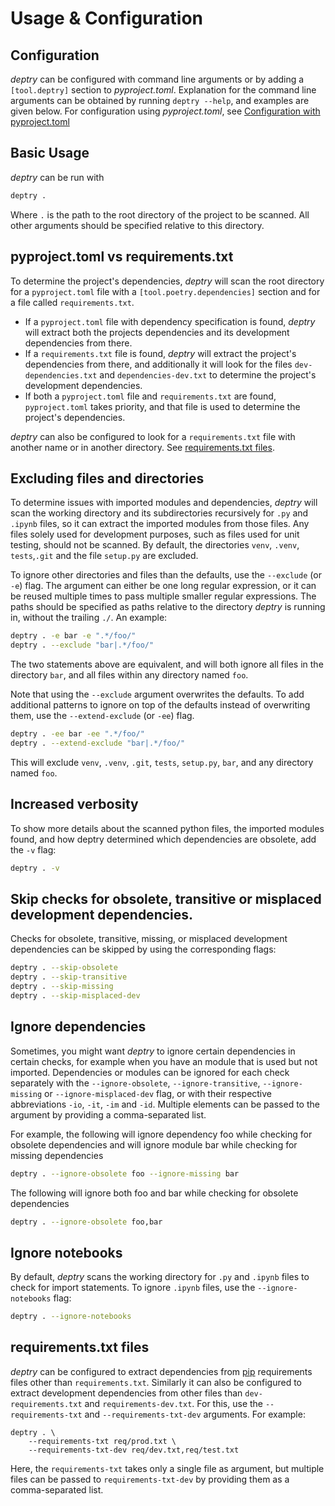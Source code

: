 # Usage & Configuration

## Configuration

_deptry_ can be configured with command line arguments or by adding a `[tool.deptry]` section to _pyproject.toml_. Explanation for the command line arguments can
be obtained by running `deptry --help`, and examples are given below. For configuration using _pyproject.toml_, see [Configuration with pyproject.toml](./pyproject-toml.md)


## Basic Usage

_deptry_ can be run with

```sh
deptry .
```

Where `.` is the path to the root directory of the project to be scanned. All other arguments should be specified relative to this directory.

## pyproject.toml vs requirements.txt

To determine the project's dependencies, _deptry_ will scan the root directory for a `pyproject.toml` file with a `[tool.poetry.dependencies]` section and for a file called `requirements.txt`.

- If a `pyproject.toml` file with dependency specification is found, _deptry_ will extract both the projects dependencies and its development dependencies from there.
- If a `requirements.txt` file is found, _deptry_ will extract the project's dependencies from there, and additionally it will look for the files `dev-dependencies.txt` and `dependencies-dev.txt` to determine the project's development dependencies.
- If both a `pyproject.toml` file and `requirements.txt` are found, `pyproject.toml` takes priority, and that file is used to determine the project's dependencies.

_deptry_ can also be configured to look for a `requirements.txt` file with another name or in another directory. See [requirements.txt files](#requirementstxt-files).

## Excluding files and directories
 
To determine issues with imported modules and dependencies, _deptry_ will scan the working directory and its subdirectories recursively for `.py` and `.ipynb` files, so it can
extract the imported modules from those files. Any files solely used for development purposes, such as files used for unit testing, should not be scanned. By default, the directories
`venv`, `.venv`, `tests`,`.git` and the file `setup.py` are excluded.

To ignore other directories and files than the defaults, use the `--exclude` (or `-e`) flag. The argument can either be one long regular expression, or it can be reused multiple times to pass multiple smaller regular expressions. The paths should be specified as paths relative to the directory _deptry_ is running in, without the trailing `./`. An example:

```sh
deptry . -e bar -e ".*/foo/"
deptry . --exclude "bar|.*/foo/"
```

The two statements above are equivalent, and will both ignore all files in the directory `bar`, and all files within any directory named `foo`.

Note that using the `--exclude` argument overwrites the defaults. To add additional patterns to ignore
on top of the defaults instead of overwriting them, use the `--extend-exclude` (or `-ee`) flag. 

```sh
deptry . -ee bar -ee ".*/foo/"
deptry . --extend-exclude "bar|.*/foo/"
```

This will exclude `venv`, `.venv`, `.git`, `tests`, `setup.py`, `bar`, and any directory named `foo`.

## Increased verbosity

To show more details about the scanned python files, the imported modules found, and how deptry determined which dependencies are obsolete, add the `-v` flag:

```sh
deptry . -v
```

## Skip checks for obsolete, transitive or misplaced development dependencies.

Checks for obsolete, transitive, missing, or misplaced development dependencies can be skipped by using the corresponding flags:

```sh
deptry . --skip-obsolete
deptry . --skip-transitive
deptry . --skip-missing
deptry . --skip-misplaced-dev
```

## Ignore dependencies

Sometimes, you might want _deptry_ to ignore certain dependencies in certain checks, for example when you have an module that is used but not imported. 
Dependencies or modules can be ignored for each check separately with the `--ignore-obsolete`, `--ignore-transitive`, `--ignore-missing` or `--ignore-misplaced-dev` flag, or with their 
respective abbreviations `-io`, `-it`, `-im` and `-id`. Multiple elements can be passed to the argument by providing a comma-separated list.

For example, the following will ignore dependency foo while checking for obsolete dependencies and
will ignore module bar while checking for missing dependencies

```sh
deptry . --ignore-obsolete foo --ignore-missing bar
```

The following  will ignore both foo and bar while checking for obsolete dependencies

```sh
deptry . --ignore-obsolete foo,bar
```

## Ignore notebooks

By default, _deptry_ scans the working directory for `.py` and `.ipynb` files to check for import statements. To ignore `.ipynb` files, use the `--ignore-notebooks` flag:

```sh
deptry . --ignore-notebooks
```

## requirements.txt files

_deptry_ can be configured to extract dependencies from [pip](https://pip.pypa.io/en/stable/user_guide/) requirements files other than `requirements.txt`. Similarly
it can also be configured to extract development dependencies from other files than `dev-requirements.txt` and `requirements-dev.txt`. For this, use the `--requirements-txt` and
`--requirements-txt-dev` arguments. For example:

```
deptry . \
    --requirements-txt req/prod.txt \
    --requirements-txt-dev req/dev.txt,req/test.txt
```

Here, the `requirements-txt` takes only a single file as argument, but multiple files can be passed to `requirements-txt-dev` by providing them as a comma-separated list.